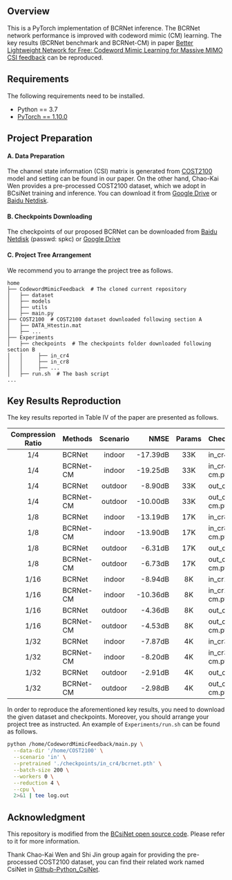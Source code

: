 ## Overview
This is a PyTorch implementation of BCRNet inference. The BCRNet network performance is improved with codeword mimic (CM) learning. The key results (BCRNet benchmark and BCRNet-CM) in paper [Better Lightweight Network for Free: Codeword Mimic Learning for Massive MIMO CSI feedback](wip) can be reproduced.

## Requirements

The following requirements need to be installed.
- Python == 3.7
- [PyTorch == 1.10.0](https://pytorch.org/get-started/previous-versions/#v1100)

## Project Preparation

#### A. Data Preparation

The channel state information (CSI) matrix is generated from [COST2100](https://ieeexplore.ieee.org/document/6393523) model and setting can be found in our paper. On the other hand, Chao-Kai Wen provides a pre-processed COST2100 dataset, which we adopt in BCsiNet training and inference. You can download it from [Google Drive](https://drive.google.com/drive/folders/1_lAMLk_5k1Z8zJQlTr5NRnSD6ACaNRtj?usp=sharing) or [Baidu Netdisk](https://pan.baidu.com/s/1Ggr6gnsXNwzD4ULbwqCmjA).

#### B. Checkpoints Downloading
The checkpoints of our proposed BCRNet can be downloaded from [Baidu Netdisk](https://pan.baidu.com/s/1Kb1fU-TObWZqfmk2EBCBBw) (passwd: spkc) or [Google Drive](https://drive.google.com/drive/folders/1euHV5rYDS-Bkxi6rTsTRZm0Yf3NYzlz8?usp=sharing)

#### C. Project Tree Arrangement

We recommend you to arrange the project tree as follows.

```
home
├── CodewordMimicFeedback  # The cloned current repository
│   ├── dataset
│   ├── models
│   ├── utils
│   ├── main.py
├── COST2100  # COST2100 dataset downloaded following section A
│   ├── DATA_Htestin.mat
│   ├── ...
├── Experiments
│   ├── checkpoints  # The checkpoints folder downloaded following section B
│   │     ├── in_cr4
│   │     ├── in_cr8
│   │     ├── ...
│   ├── run.sh  # The bash script
...
```

## Key Results Reproduction

The key results reported in Table IV of the paper are presented as follows.

Compression Ratio | Methods | Scenario | NMSE | Params | Checkpoints Path
:--: | :-- | :--: | --: | :--: | :--
1/4  | BCRNet    | indoor   | -17.39dB | 33K | in_cr4/bcrnet.pth
1/4  | BCRNet-CM | indoor   | -19.25dB  | 33K | in_cr4/bcrnet-cm.pth
1/4  | BCRNet    | outdoor  | -8.90dB | 33K | out_cr4/bcrnet.pth
1/4  | BCRNet-CM | outdoor  | -10.00dB  | 33K | out_cr4/bcrnet-cm.pth
1/8  | BCRNet    | indoor   | -13.19dB | 17K | in_cr8/bcrnet.pth
1/8  | BCRNet-CM | indoor   | -13.90dB  | 17K | in_cr8/bcrnet-cm.pth
1/8  | BCRNet    | outdoor  | -6.31dB | 17K | out_cr8/bcrnet.pth
1/8  | BCRNet-CM | outdoor  | -6.73dB  | 17K | out_cr8/bcrnet-cm.pth
1/16 | BCRNet    | indoor   | -8.94dB  | 8K | in_cr16/bcrnet.pth
1/16 | BCRNet-CM | indoor   | -10.36dB  | 8K | in_cr16/bcrnet-cm.pth
1/16 | BCRNet    | outdoor  | -4.36dB | 8K | out_cr16/bcrnet.pth
1/16 | BCRNet-CM | outdoor  | -4.53dB  | 8K | out_cr16/bcrnet-cm.pth
1/32 | BCRNet    | indoor   | -7.87dB  | 4K | in_cr32/bcrnet.pth
1/32 | BCRNet-CM | indoor   | -8.20dB  | 4K | in_cr32/bcrnet-cm.pth
1/32 | BCRNet    | outdoor  | -2.91dB | 4K | out_cr32/bcrnet.pth
1/32 | BCRNet-CM | outdoor  | -2.98dB  | 4K | out_cr32/bcrnet-cm.pth

In order to reproduce the aforementioned key results, you need to download the given dataset and checkpoints. Moreover, you should arrange your project tree as instructed. An example of `Experiments/run.sh` can be found as follows.

``` bash
python /home/CodewordMimicFeedback/main.py \
  --data-dir '/home/COST2100' \
  --scenario 'in' \
  --pretrained './checkpoints/in_cr4/bcrnet.pth' \
  --batch-size 200 \
  --workers 0 \
  --reduction 4 \
  --cpu \
  2>&1 | tee log.out
```

## Acknowledgment

This repository is modified from the [BCsiNet open source code](https://github.com/Kylin9511/BCsiNet). Please refer to it for more information.

Thank Chao-Kai Wen and Shi Jin group again for providing the pre-processed COST2100 dataset, you can find their related work named CsiNet in [Github-Python_CsiNet](https://github.com/sydney222/Python_CsiNet).
